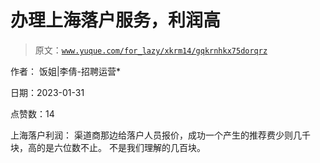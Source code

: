 # 办理上海落户服务，利润高

> 原文：[`www.yuque.com/for_lazy/xkrm14/gqkrnhkx75dorqrz`](https://www.yuque.com/for_lazy/xkrm14/gqkrnhkx75dorqrz)

作者： 饭姐|李倩-招聘运营* 

日期：2023-01-31 

点赞数：14 

上海落户利润： 渠道商那边给落户人员报价，成功一个产生的推荐费少则几千块，高的是六位数不止。 不是我们理解的几百块。 

